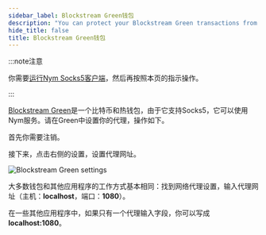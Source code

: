 ```yaml
---
sidebar_label: Blockstream Green钱包
description: "You can protect your Blockstream Green transactions from network eavesdroppers using the Nym mixnet. Here's how."
hide_title: false
title: Blockstream Green钱包
---
```


:::note注意

你需要[运行Nym Socks5客户端](/docs/next/use-external-apps/)，然后再按照本页的指示操作。

:::

[Blockstream Green](https://blockstream.com/green/)是一个比特币和热钱包，由于它支持Socks5，它可以使用Nym服务。请在Green中设置你的代理，操作如下。

首先你需要注销。

接下来，点击右侧的设置，设置代理网址。

![Blockstream Green settings](/img/docs/wallet-proxy-settings/blockstream-green.gif)

大多数钱包和其他应用程序的工作方式基本相同：找到网络代理设置，输入代理网址（主机：**localhost**，端口：**1080**）。

在一些其他应用程序中，如果只有一个代理输入字段，你可以写成**localhost:1080**。
